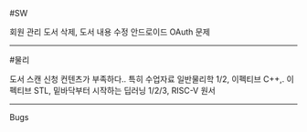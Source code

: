 #SW

회원 관리
도서 삭제, 도서 내용 수정
안드로이드 OAuth 문제

---

#물리

도서 스캔 신청
컨텐츠가 부족하다.. 특히 수업자료
일반물리학 1/2, 이펙티브 C++,. 이펙티브 STL, 밑바닥부터 시작하는 딥러닝 1/2/3, RISC-V 원서

---

Bugs

